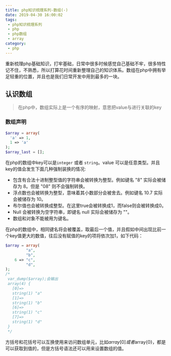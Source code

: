```yaml
---
title: php知识梳理系列-数组(-)
date: 2019-04-30 16:00:02
tags:
 - php知识梳理系列
 - php
 - php数组
 - array
category:
 - php
---
```


  重新梳理php基础知识，打牢基础，日常中很多时候感觉自己基础不牢，很多特性记不住，不熟悉，所以打算花时间重新整理自己的知识体系。数组在php中拥有举足轻重的位置，并且也是我们日常开发中用到最多的一块。

## 认识数组

 > 在php中，数组实际上是一个有序的映射，意思把value与进行关联的key

<!-- more -->
### 数组声明
```php
$array = array(
  'a' => 1,
  1 => 'a'
);
$array_last = [];
```  

在php的数组中key可以是`integer` 或者 `string`。value 可以是任意类型。并且key的值会发生下面几种强制装换的情况:
 - 包含有合法十进制整型值的字符串会被转换为整型。例如键名 "8" 实际会被储存为 8。但是 "08" 则不会强制转换。
 - 浮点数也会被转换为整型，意味着其小数部分会被舍去。例如键名 10.7 实际会被储存为 10。
 - 布尔值也会被转换成整型。在这里true会被转换成1，而false则会被转换成0。
 - Null 会被转换为空字符串，即键名 null 实际会被储存为 ""。
 - 数组和对象不能被用为键名。

在php的数组中，相同键名将会被覆盖，取最后一个值，并且假如中间出现比前一个key值更大的数值，往后没有赋值的key的项将依次加1，如下代码：
```php
$array = array(
         "a",
         "b",
    6 => "c",
         "d",
);
/*
 var_dump($array);会输出
 array(4) {
   [0]=>
   string(1) "a"
   [1]=>
   string(1) "b"
   [6]=>
   string(1) "c"
   [7]=>
   string(1) "d"
 }
 */
```
方括号和花括号可以互换使用来访问数组单元，比如$array[0]或者$array{0}，都是可以获取到值的，但是方括号语法还可以用来设置数组的值。
